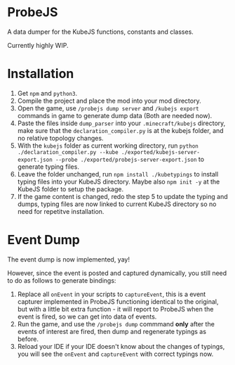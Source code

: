 # ProbeJS

A data dumper for the KubeJS functions, constants and classes.

Currently highly WIP.

# Installation

1. Get `npm` and `python3`.
2. Compile the project and place the mod into your mod directory.
3. Open the game, use `/probejs dump server` and `/kubejs export` commands in game to generate dump data (Both are needed now).
4. Paste the files inside `dump_parser` into your `.minecraft/kubejs` directory, make sure that the `declaration_compiler.py` is at the kubejs folder, and no relative topology changes.
5. With the `kubejs` folder as current working directory, run `python ./declaration_compiler.py --kube ./exported/kubejs-server-export.json --probe ./exported/probejs-server-export.json` to generate typing files.
6. Leave the folder unchanged, run `npm install ./kubetypings` to install typing files into your KubeJS directory. Maybe also `npm init -y` at the KubeJS folder to setup the package.
7. If the game content is changed, redo the step 5 to update the typing and dumps, typing files are now linked to current KubeJS directory so no need for repetitve installation.

# Event Dump

The event dump is now implemented, yay!

However, since the event is posted and captured dynamically, you still need to do as follows to generate bindings:

1. Replace all `onEvent` in your scripts to `captureEvent`, this is a event capturer implemented in ProbeJS functioning identical to the original, but with a little bit extra function - it will report to ProbeJS when the event is fired, so we can get into data of events.
2. Run the game, and use the `/probejs dump` commmand **only** after the events of interest are fired, then dump and regenerate typings as before.
3. Reload your IDE if your IDE doesn't know about the changes of typings, you will see the `onEvent` and `captureEvent` with correct typings now.
